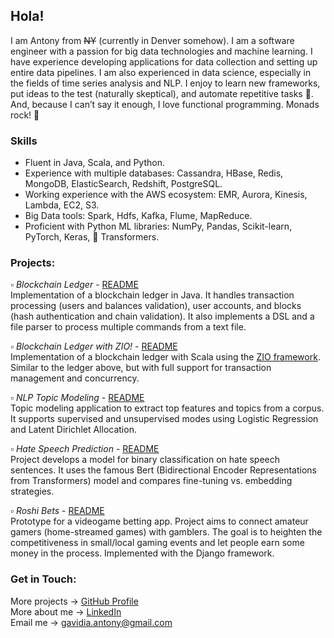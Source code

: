 ## Hola! 

I am Antony from ~~NY~~ (currently in Denver somehow). I am a software engineer with a passion for big data technologies and machine learning. I have experience developing applications for data collection and setting up entire data pipelines. I am also experienced in data science, especially in the fields of time series analysis and NLP. I enjoy to learn new frameworks, put ideas to the test (naturally skeptical), and automate repetitive tasks 🤖. And, because I can’t say it enough, I love functional programming. Monads rock! 🤘
  
### Skills

- Fluent in Java, Scala, and Python. 
- Experience with multiple databases: Cassandra, HBase, Redis, MongoDB, ElasticSearch, Redshift, PostgreSQL.
- Working experience with the AWS ecosystem: EMR, Aurora, Kinesis, Lambda, EC2, S3.  
- Big Data tools: Spark, Hdfs, Kafka, Flume, MapReduce.
- Proficient with Python ML libraries: NumPy, Pandas, Scikit-learn, PyTorch, Keras, 🤗 Transformers.
  
### Projects:

▫ *Blockchain Ledger* - [README](https://sites.google.com/view/antony-gavidia/home/blockchain)  
Implementation of a blockchain ledger in Java. It handles transaction processing (users and balances validation), user accounts, and blocks (hash authentication and chain validation). It also implements a DSL and a file parser to process multiple commands from a text file.  
  
▫ *Blockchain Ledger with ZIO!* - [README](https://github.com/PyAntony/zio-blockchain)  
Implementation of a blockchain ledger with Scala using the [ZIO framework](https://zio.dev/). Similar to the ledger above, but with full support for transaction management and concurrency.  
  
▫ *NLP Topic Modeling* - [README](https://github.com/PyAntony/nlp-topic-modeling)  
Topic modeling application to extract top features and topics from a corpus. It supports supervised and unsupervised modes using Logistic Regression and Latent Dirichlet Allocation.  
  
▫ *Hate Speech Prediction* - [README](https://github.com/PyAntony/hate-speech)  
Project develops a model for binary classification on hate speech sentences. It uses the famous Bert (Bidirectional Encoder Representations from Transformers) model and compares fine-tuning vs. embedding strategies.   
  
▫ *Roshi Bets* - [README](https://github.com/PyAntony/video-games-betting-app)  
Prototype for a videogame betting app. Project aims to connect amateur gamers (home-streamed games) with gamblers. The goal is to heighten the competitiveness in small/local gaming events and let people earn some money in the process. Implemented with the Django framework.  
  
### Get in Touch:

More projects &#8594; [GitHub Profile](https://github.com/PyAntony)  
More about me &#8594; [LinkedIn](https://www.linkedin.com/in/antony-gavidia-198060142)  
Email me &#8594; gavidia.antony@gmail.com  

